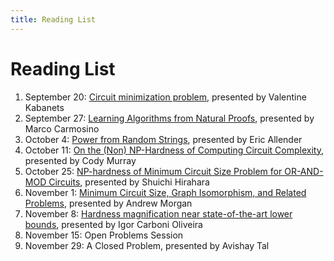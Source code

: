 ```yaml
---
title: Reading List
---
```


# Reading List

1. September 20: [Circuit minimization problem][KC00],
   presented by Valentine Kabanets
2. September 27: [Learning Algorithms from Natural Proofs][CIKK16],
   presented by Marco Carmosino
3. October 4: [Power from Random Strings][ABKvMR06], presented by Eric
   Allender
4. October 11: [On the (Non) NP-Hardness of Computing Circuit
   Complexity][MW17], presented by Cody Murray
5. October 25: [NP-hardness of Minimum Circuit Size Problem for
   OR-AND-MOD Circuits][HOS18], presented by Shuichi Hirahara
6. November 1: [Minimum Circuit Size, Graph Isomorphism, and Related Problems][AGvMMM18], presented by Andrew Morgan
7. November 8: [Hardness magnification near state-of-the-art lower bounds][OPS18], presented by Igor Carboni Oliveira
8. November 15: Open Problems Session
9. November 29: A Closed Problem, presented by Avishay Tal

   
[ABKvMR06]: https://epubs.siam.org/doi/10.1137/050628994
[OPS18]: https://eccc.weizmann.ac.il/report/2018/158/
[KC00]: https://dl.acm.org/citation.cfm?doid=335305.335314
[CIKK16]: http://drops.dagstuhl.de/opus/volltexte/2016/5855/
[HOS18]: http://drops.dagstuhl.de/opus/volltexte/2018/8883/
[MW17]: http://www.theoryofcomputing.org/articles/v013a004/
[AGvMMM18]: http://pages.cs.wisc.edu/~amorgan/publications/isomktp.html

<!-- slot in igor somewhere -- mag mcsp/mktp -->

<!-- mrnial arithmetic natural proofs? (idea arithmetic mcsp -->

<!-- toni's paper on NP-hardness of pac-learning random halfpspaces -->

<!-- state of the art in upper bounds on real mcsp? NOT natural proofs -->

<!-- succinct mcsp? work by umans? approximtion versions in pi2? -->

<!-- On the Average-Case Complexity of MCSP and Its Variants? maybe
covered by hardness magnification -->

<!-- shuichi/eric: New Insights on the (Non-)Hardness of Circuit Minimization and Related Problems. -->



